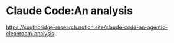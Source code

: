 # Claude Code:An analysis

https://southbridge-research.notion.site/claude-code-an-agentic-cleanroom-analysis